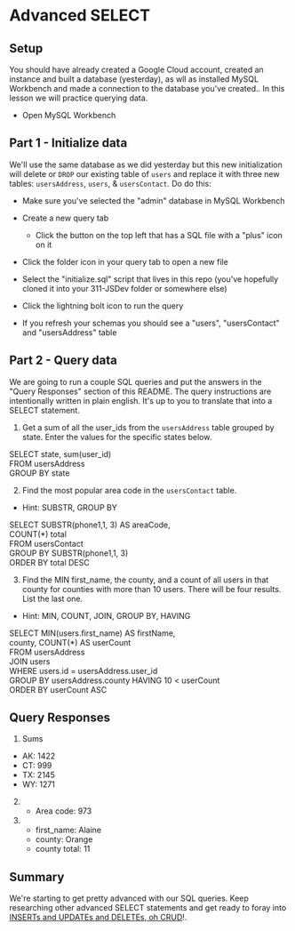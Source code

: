 # Advanced SELECT

## Setup

You should have already created a Google Cloud account, created an instance and built a database (yesterday), as wll as installed MySQL Workbench and made a connection to the database you've created.. In this lesson we will practice querying data.

- Open MySQL Workbench

## Part 1 - Initialize data

We'll use the same database as we did yesterday but this new initialization will delete or `DROP` our existing table of `users` and replace it with three new tables: `usersAddress`, `users`, & `usersContact`. Do do this:

- Make sure you've selected the "admin" database in MySQL Workbench

- Create a new query tab

  - Click the button on the top left that has a SQL file with a "plus" icon on it

- Click the folder icon in your query tab to open a new file

- Select the "initialize.sql" script that lives in this repo (you've hopefully cloned it into your 311-JSDev folder or somewhere else)

- Click the lightning bolt icon to run the query

- If you refresh your schemas you should see a "users", "usersContact" and "usersAddress" table

## Part 2 - Query data

We are going to run a couple SQL queries and put the answers in the "Query Responses" section of this README. The query instructions are intentionally written in plain english. It's up to you to translate that into a SELECT statement.

1. Get a sum of all the user_ids from the `usersAddress` table grouped by state. Enter the values for the specific states below.

SELECT state, sum(user_id)  
FROM usersAddress  
GROUP BY state

2. Find the most popular area code in the `usersContact` table.

- Hint: SUBSTR, GROUP BY

SELECT SUBSTR(phone1,1, 3) AS areaCode,  
COUNT(\*) total  
FROM usersContact  
GROUP BY SUBSTR(phone1,1, 3)  
ORDER BY total DESC

3. Find the MIN first_name, the county, and a count of all users in that county for counties with more than 10 users. There will be four results. List the last one.

- Hint: MIN, COUNT, JOIN, GROUP BY, HAVING

SELECT MIN(users.first_name) AS firstName,  
county, COUNT(\*) AS userCount  
FROM usersAddress  
JOIN users  
WHERE users.id = usersAddress.user_id  
GROUP BY usersAddress.county HAVING 10 < userCount  
ORDER BY userCount ASC

## Query Responses

1. Sums

- AK: 1422
- CT: 999
- TX: 2145
- WY: 1271

2.  - Area code: 973

3.  - first_name: Alaine
    - county: Orange
    - county total: 11

## Summary

We're starting to get pretty advanced with our SQL queries. Keep researching other advanced SELECT statements and get ready to foray into [INSERTs and UPDATEs and DELETEs, oh CRUD](https://www.youtube.com/watch?v=-HrfbV16-FQ)!.
